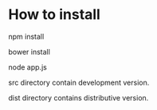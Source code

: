 How to install
==============

npm install

bower install

node app.js



src directory contain development version.

dist directory contains distributive version.